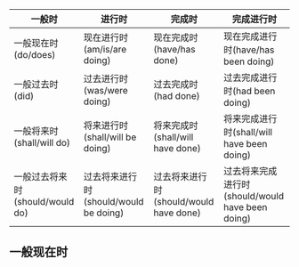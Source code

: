 | 一般时                          | 进行时                                | 完成时                                 | 完成进行时                                       |
| ------------------------------- | ------------------------------------- | -------------------------------------- | ------------------------------------------------ |
| 一般现在时(do/does)             | 现在进行时(am/is/are doing)           | 现在完成时(have/has done)              | 现在完成进行时(have/has been doing)              |
| 一般过去时(did)                 | 过去进行时(was/were doing)            | 过去完成时(had done)                   | 过去完成进行时(had been doing)                   |
| 一般将来时(shall/will do)       | 将来进行时(shall/will be doing)       | 将来完成时(shall/will have done)       | 将来完成进行时(shall/will have been doing)       |
| 一般过去将来时(should/would do) | 过去将来进行时(should/would be doing) | 过去将来进行时(should/would have done) | 过去将来完成进行时(should/would have been doing) |

## 一般现在时

 
